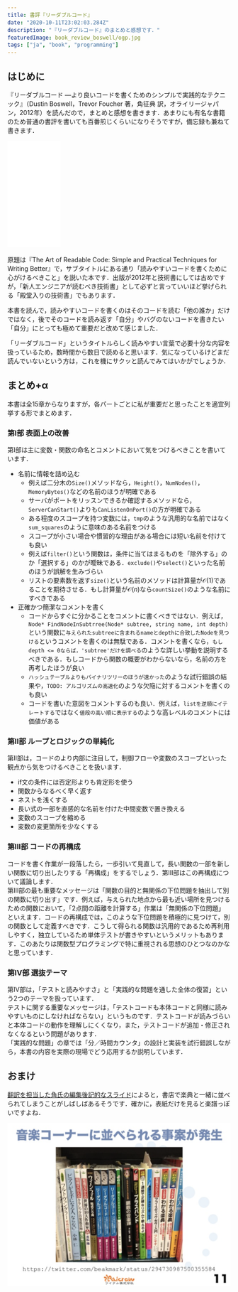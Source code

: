 ```yaml
---
title: 書評『リーダブルコード』
date: "2020-10-11T23:02:03.284Z"
description: "『リーダブルコード』のまとめと感想です．"
featuredImage: book_review_boswell/ogp.jpg
tags: ["ja", "book", "programming"]
---
```

## はじめに
『リーダブルコード ―より良いコードを書くためのシンプルで実践的なテクニック』（Dustin Boswell，Trevor Foucher 著，角征典 訳，オライリージャパン，2012年）を読んだので，まとめと感想を書きます．あまりにも有名な書籍のため普通の書評を書いても百番煎じくらいになりそうですが，備忘録も兼ねて書きます．

<iframe style="width:120px;height:240px;" marginwidth="0" marginheight="0" scrolling="no" frameborder="0" src="//rcm-fe.amazon-adsystem.com/e/cm?lt1=_blank&bc1=000000&IS2=1&bg1=FFFFFF&fc1=000000&lc1=0000FF&t=hippocampus09-22&language=ja_JP&o=9&p=8&l=as4&m=amazon&f=ifr&ref=as_ss_li_til&asins=4873115655&linkId=b0ffe0bddcdadb86e8332509e7caaa60"></iframe>

原題は『The Art of Readable Code: Simple and Practical Techniques for Writing Better』で，サブタイトルにある通り「読みやすいコードを書くために心がけるべきこと」を説いた本です．出版が2012年と技術書にしては古めですが，「新人エンジニアが読むべき技術書」として必ずと言っていいほど挙げられる「殿堂入りの技術書」でもあります．

本書を読んで，読みやすいコードを書くのはそのコードを読む「他の誰か」だけではなく，後でそのコードを読み返す「自分」やバグのないコードを書きたい「自分」にとっても極めて重要だと改めて感じました．

「リーダブルコード」というタイトルらしく読みやすい言葉で必要十分な内容を扱っているため，数時間から数日で読めると思います．気になっているけどまだ読んでいないという方は，これを機にサクッと読んでみてはいかがでしょうか．

## まとめ+α
本書は全15章からなりますが，各パートごとに私が重要だと思ったことを適宜列挙する形でまとめます．

### 第I部 表面上の改善
第I部は主に変数・関数の命名とコメントにおいて気をつけるべきことを書いています．
- 名前に情報を詰め込む
  - 例えば二分木の`Size()`メソッドなら，`Height()`，`NumNodes()`，`MemoryBytes()`などの名前のほうが明確である
  - サーバがポートをリッスンできるか確認するメソッドなら，`ServerCanStart()`よりも`CanListenOnPort()`の方が明確である
  - ある程度のスコープを持つ変数には，`tmp`のような汎用的な名前ではなく`sum_squares`のように意味のある名前をつける
  - スコープが小さい場合や慣習的な理由がある場合には短い名前を付けても良い
  - 例えば`filter()`という関数は，条件に当てはまるものを「除外する」のか「選択する」のかが曖昧である．`exclude()`や`select()`といった名前のほうが誤解を生みづらい
  - リストの要素数を返す`size()`という名前のメソッドは計算量が$\mathcal{O}(1)$であることを期待させる．もし計算量が$\mathcal{O}(n)$なら`countSize()`のような名前にすべきである
- 正確かつ簡潔なコメントを書く
  - コードからすぐに分かることをコメントに書くべきではない．例えば，`Node* FindNodeInSubtrree(Node* subtree, string name, int depth)`という関数に`与えられたsubtreeに含まれるnameとdepthに合致したNodeを見つける`というコメントを書くのは無駄である．コメントを書くなら，`もしdepth <= 0ならば，'subtree'だけを調べる`のような詳しい挙動を説明するべきである．もしコードから関数の概要がわからないなら，名前の方を再考したほうが良い
  - `ハッシュテーブルよりもバイナリツリーのほうが速かった`のような試行錯誤の結果や，`TODO: アルゴリズムの高速化`のような欠陥に対するコメントを書くのも良い
  - コードを書いた意図をコメントするのも良い．例えば，`listを逆順にイテレートする`ではなく`値段の高い順に表示する`のような高レベルのコメントには価値がある

### 第II部 ループとロジックの単純化
第II部は，コードのより内部に注目して，制御フローや変数のスコープといった観点から気をつけるべきことを扱います．
- if文の条件には否定形よりも肯定形を使う
- 関数からなるべく早く返す
- ネストを浅くする
- 長い式の一部を直感的な名前を付けた中間変数で置き換える
- 変数のスコープを縮める
- 変数の変更箇所を少なくする
  
### 第III部 コードの再構成
コードを書く作業が一段落したら，一歩引いて見直して，長い関数の一部を新しい関数に切り出したりする「再構成」をするでしょう．第III部はこの再構成について議論します．  
第III部の最も重要なメッセージは「関数の目的と無関係の下位問題を抽出して別の関数に切り出す」です．例えば，与えられた地点から最も近い場所を見つけるための関数において，「2点間の距離を計算する」作業は「無関係の下位問題」といえます．コードの再構成では，このような下位問題を積極的に見つけて，別の関数として定義すべきです．こうして得られる関数は汎用的であるため再利用しやすく，独立しているため単体テストが書きやすいというメリットもあります．このあたりは関数型プログラミングで特に重視される思想のひとつなのかなと思っています．
  
### 第IV部 選抜テーマ
第IV部は，「テストと読みやすさ」と「実践的な問題を通した全体の復習」という2つのテーマを扱っています．  
テストに関する重要なメッセージは，「テストコードも本体コードと同様に読みやすいものにしなければならない」というものです．テストコードが読みづらいと本体コードの動作を理解しにくくなり，また，テストコードが追加・修正されなくなるという問題があります．  
「実践的な問題」の章では「分／時間カウンタ」の設計と実装を試行錯誤しながら，本書の内容を実際の現場でどう応用するか説明しています．

## おまけ
[翻訳を担当した角氏の編集後記的なスライド](https://www.slideshare.net/kdmsnr/20140213-readablecode)によると，書店で楽典と一緒に並べられてしまうことがしばしばあるそうです．確かに，表紙だけを見ると楽譜っぽいですよね．

![](2021-01-23-12-24-06.png)
